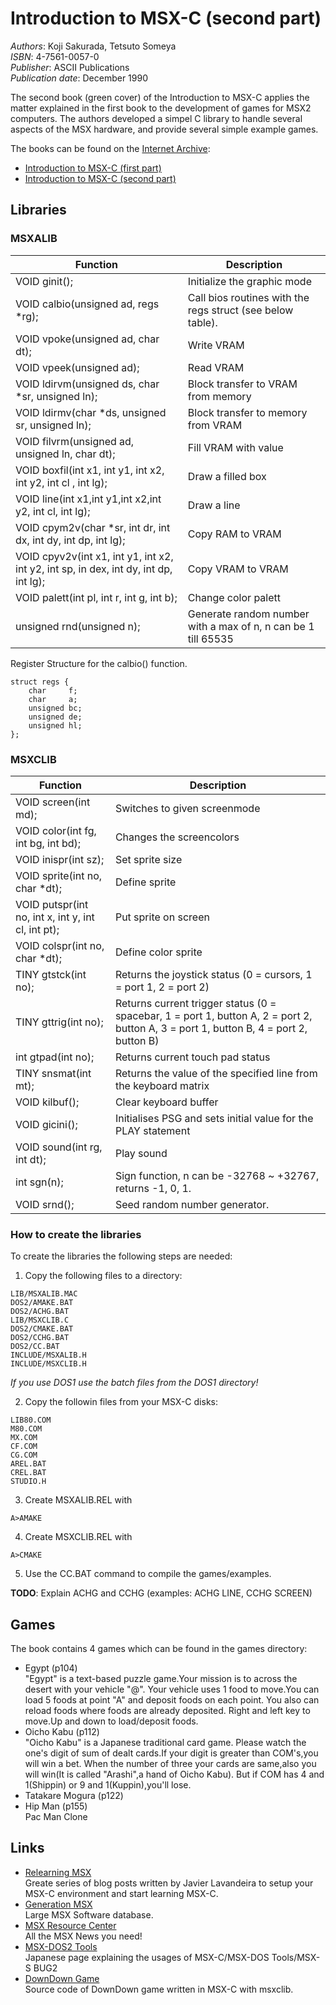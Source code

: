 # Introduction to MSX-C (second part)

*Authors*: Koji Sakurada, Tetsuto Someya  
*ISBN*: 4-7561-0057-0  
*Publisher*: ASCII Publications  
*Publication date*: December 1990  


The second book (green cover) of the Introduction to MSX-C applies the matter explained in the first book to the development of games for MSX2 computers. The authors developed a simpel C library to handle several aspects of the MSX hardware, and provide several simple example games.

The books can be found on the [Internet Archive](https://archive.org/details/texts):
* [Introduction to MSX-C (first part)](https://archive.org/details/MSX-CJoukan)
* [Introduction to MSX-C (second part)](https://archive.org/details/MSX-CGekan)


## Libraries

### MSXALIB
| Function | Description |
| ------------ | ------------ |
| VOID ginit(); | Initialize the graphic mode |
| VOID calbio(unsigned ad, regs *rg); | Call bios routines with the regs struct (see below table). |
| VOID vpoke(unsigned ad, char dt); | Write VRAM |
| VOID vpeek(unsigned ad); | Read VRAM |
| VOID ldirvm(unsigned ds, char *sr, unsigned ln); | Block transfer to VRAM from memory |
| VOID ldirmv(char *ds, unsigned sr, unsigned ln); | Block transfer to memory from VRAM |
| VOID filvrm(unsigned ad, unsigned ln, char dt); | Fill VRAM with value |
| VOID boxfil(int x1, int y1, int x2, int y2, int cl , int lg); | Draw a filled box |
| VOID line(int x1,int y1,int x2,int y2, int cl, int lg); | Draw a line |
| VOID cpym2v(char *sr, int dr, int dx, int dy, int dp, int lg); | Copy RAM to VRAM |
| VOID cpyv2v(int x1, int y1, int x2, int y2, int sp, in dex, int dy, int dp, int lg); | Copy VRAM to VRAM |
| VOID palett(int pl, int r, int g, int b);| Change color palett |
| unsigned rnd(unsigned n);| Generate random number with a max of n, n can be 1 till 65535 |

Register Structure for the calbio() function.

```
struct regs {
    char     f;
    char     a;
    unsigned bc;
    unsigned de;
    unsigned hl;
};
```

### MSXCLIB

| Function | Description |
| ------------ | ------------ |
| VOID screen(int md); | Switches to given screenmode |
| VOID color(int fg, int bg, int bd); | Changes the screencolors |
| VOID inispr(int sz); | Set sprite size |
| VOID sprite(int no, char *dt); | Define sprite |
| VOID putspr(int no, int x, int y, int cl, int pt); | Put sprite on screen |
| VOID colspr(int no, char *dt); | Define color sprite |
| TINY gtstck(int no); | Returns the joystick status (0 = cursors, 1 = port 1, 2 = port 2) |
| TINY gttrig(int no); | Returns current trigger status (0 = spacebar, 1 = port 1, button A, 2 = port 2, button A, 3 = port 1, button B, 4 = port 2, button B)|
| int  gtpad(int no); | Returns current touch pad status |
| TINY snsmat(int mt); | Returns the value of the specified line from the keyboard matrix |
| VOID kilbuf(); | Clear keyboard buffer |
| VOID gicini(); | Initialises PSG and sets initial value for the PLAY statement |
| VOID sound(int rg, int dt); | Play sound|
| int  sgn(n); | Sign function, n can be -32768 ~ +32767, returns -1, 0, 1. |
| VOID srnd(); | Seed random number generator. |

### How to create the libraries
To create the libraries the following steps are needed:  

1. Copy the following files to a directory:  
```
LIB/MSXALIB.MAC
DOS2/AMAKE.BAT
DOS2/ACHG.BAT
LIB/MSXCLIB.C
DOS2/CMAKE.BAT
DOS2/CCHG.BAT
DOS2/CC.BAT
INCLUDE/MSXALIB.H
INCLUDE/MSXCLIB.H
```  
*If you use DOS1 use the batch files from the DOS1 directory!*

2. Copy the followin files from your MSX-C disks:  
```
LIB80.COM
M80.COM
MX.COM
CF.COM
CG.COM
AREL.BAT
CREL.BAT
STUDIO.H
```
3. Create MSXALIB.REL with
```
A>AMAKE
```
4. Create MSXCLIB.REL with 
```
A>CMAKE
```

5. Use the CC.BAT command to compile the games/examples.


**TODO**: Explain ACHG and CCHG (examples: ACHG LINE, CCHG SCREEN)


## Games
The book contains 4 games which can be found in the games directory:

* Egypt (p104)  
"Egypt" is a text-based puzzle game.Your mission is to across the desert with your vehicle "@". 
Your vehicle uses 1 food to move.You can load 5 foods at point "A" and deposit foods on each point. 
You also can reload foods where foods are already deposited. 
Right and left key to move.Up and down to load/deposit foods. 
* Oicho Kabu (p112)  
"Oicho Kabu" is a Japanese traditional card game. 
Please watch the one's digit of sum of dealt cards.If your digit is greater than COM's,you will win a bet. 
When the number of three your cards are same,also you will win(It is called "Arashi",a hand of Oicho Kabu). 
But if COM has 4 and 1(Shippin) or 9 and 1(Kuppin),you'll lose. 
* Tatakare Mogura (p122)  
* Hip Man (p155)  
Pac Man Clone

## Links
* [Relearning MSX](http://www.lavandeira.net/relearning-msx/)  
Greate series of blog posts written by Javier Lavandeira to setup your MSX-C environment and start learning MSX-C.
* [Generation MSX](http://www.generation-msx.nl)  
Large MSX Software database.
* [MSX Resource Center](http://www.msx.org)  
All the MSX News you need!
* [MSX-DOS2 Tools](http://www.geocities.jp/fullmsx2/u-yan/msxdos-tools.html)  
Japanese page explaining the usages of MSX-C/MSX-DOS Tools/MSX-S BUG2
* [DownDown Game](http://fukenko.hatenablog.com/entry/2014/09/11/073327)  
Source code of DownDown game written in MSX-C with msxclib.
